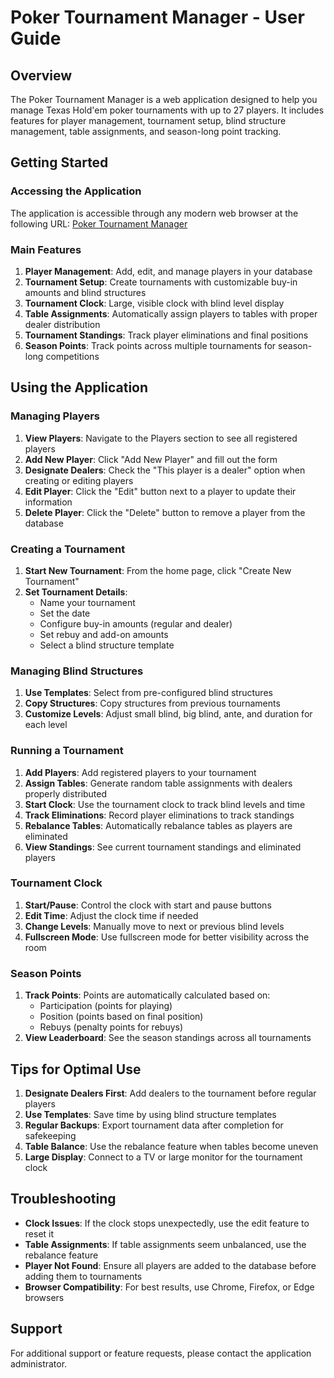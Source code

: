 # Poker Tournament Manager - User Guide

## Overview
The Poker Tournament Manager is a web application designed to help you manage Texas Hold'em poker tournaments with up to 27 players. It includes features for player management, tournament setup, blind structure management, table assignments, and season-long point tracking.

## Getting Started

### Accessing the Application
The application is accessible through any modern web browser at the following URL:
[Poker Tournament Manager](https://your-deployment-url.com)

### Main Features
1. **Player Management**: Add, edit, and manage players in your database
2. **Tournament Setup**: Create tournaments with customizable buy-in amounts and blind structures
3. **Tournament Clock**: Large, visible clock with blind level display
4. **Table Assignments**: Automatically assign players to tables with proper dealer distribution
5. **Tournament Standings**: Track player eliminations and final positions
6. **Season Points**: Track points across multiple tournaments for season-long competitions

## Using the Application

### Managing Players
1. **View Players**: Navigate to the Players section to see all registered players
2. **Add New Player**: Click "Add New Player" and fill out the form
3. **Designate Dealers**: Check the "This player is a dealer" option when creating or editing players
4. **Edit Player**: Click the "Edit" button next to a player to update their information
5. **Delete Player**: Click the "Delete" button to remove a player from the database

### Creating a Tournament
1. **Start New Tournament**: From the home page, click "Create New Tournament"
2. **Set Tournament Details**:
   - Name your tournament
   - Set the date
   - Configure buy-in amounts (regular and dealer)
   - Set rebuy and add-on amounts
   - Select a blind structure template

### Managing Blind Structures
1. **Use Templates**: Select from pre-configured blind structures
2. **Copy Structures**: Copy structures from previous tournaments
3. **Customize Levels**: Adjust small blind, big blind, ante, and duration for each level

### Running a Tournament
1. **Add Players**: Add registered players to your tournament
2. **Assign Tables**: Generate random table assignments with dealers properly distributed
3. **Start Clock**: Use the tournament clock to track blind levels and time
4. **Track Eliminations**: Record player eliminations to track standings
5. **Rebalance Tables**: Automatically rebalance tables as players are eliminated
6. **View Standings**: See current tournament standings and eliminated players

### Tournament Clock
1. **Start/Pause**: Control the clock with start and pause buttons
2. **Edit Time**: Adjust the clock time if needed
3. **Change Levels**: Manually move to next or previous blind levels
4. **Fullscreen Mode**: Use fullscreen mode for better visibility across the room

### Season Points
1. **Track Points**: Points are automatically calculated based on:
   - Participation (points for playing)
   - Position (points based on final position)
   - Rebuys (penalty points for rebuys)
2. **View Leaderboard**: See the season standings across all tournaments

## Tips for Optimal Use
1. **Designate Dealers First**: Add dealers to the tournament before regular players
2. **Use Templates**: Save time by using blind structure templates
3. **Regular Backups**: Export tournament data after completion for safekeeping
4. **Table Balance**: Use the rebalance feature when tables become uneven
5. **Large Display**: Connect to a TV or large monitor for the tournament clock

## Troubleshooting
- **Clock Issues**: If the clock stops unexpectedly, use the edit feature to reset it
- **Table Assignments**: If table assignments seem unbalanced, use the rebalance feature
- **Player Not Found**: Ensure all players are added to the database before adding them to tournaments
- **Browser Compatibility**: For best results, use Chrome, Firefox, or Edge browsers

## Support
For additional support or feature requests, please contact the application administrator.
